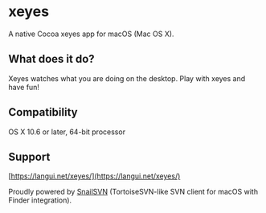 # xeyes
A native Cocoa xeyes app for macOS (Mac OS X).

## What does it do?
Xeyes watches what you are doing on the desktop.
Play with xeyes and have fun!

## Compatibility
OS X 10.6 or later, 64-bit processor

## Support
[https://langui.net/xeyes/](https://langui.net/xeyes/)

Proudly powered by [SnailSVN](https://itunes.apple.com/app/snailsvn/id847259925?mt=12) \(TortoiseSVN-like SVN client for macOS with Finder integration\).

